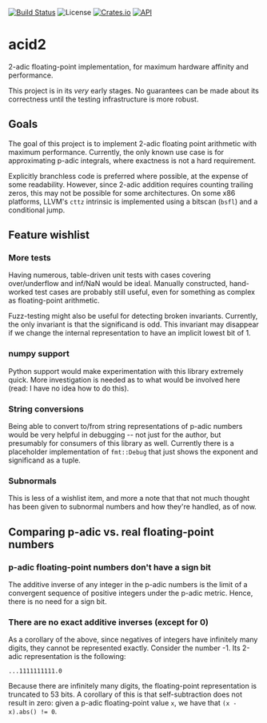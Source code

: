 [![Build Status][actions-badge]][actions-url]
![License][license-badge]
[![Crates.io][crates-badge]][crates-url]
[![API](https://docs.rs/acid2/badge.svg)](https://docs.rs/acid2)

[actions-badge]: https://github.com/suremarc/acid2/workflows/Tests/badge.svg?event=push
[actions-url]: https://github.com/suremarc/acid2/actions?query=workflow%3ATests+branch%3Amaster
[docs-badge]: https://img.shields.io/docsrs/acid2
[docs-url]: https://docs.rs/acid2
[license-badge]: https://img.shields.io/badge/license-MIT_OR_Apache--2.0-blue.svg
[crates-badge]: https://img.shields.io/crates/v/acid2.svg
[crates-url]: https://crates.io/crates/acid2

# acid2

2-adic floating-point implementation, for maximum hardware affinity and performance.

This project is in its _very_ early stages. No guarantees can be made about its correctness until the testing infrastructure is more robust.

## Goals

The goal of this project is to implement 2-adic floating point arithmetic with maximum performance. Currently, the only known use case is for approximating p-adic integrals, where exactness is not a hard requirement.

Explicitly branchless code is preferred where possible, at the expense of some readability. However, since 2-adic addition requires counting trailing zeros, this may not be possible for some architectures. On some x86 platforms, LLVM's `cttz` intrinsic is implemented using a bitscan (`bsfl`) and a conditional jump.

## Feature wishlist

### More tests

Having numerous, table-driven unit tests with cases covering over/underflow and inf/NaN would be ideal. Manually constructed, hand-worked test cases are probably still useful, even for something as complex as floating-point arithmetic.

Fuzz-testing might also be useful for detecting broken invariants. Currently, the only invariant is that the significand is odd. This invariant may disappear if we change the internal representation to have an implicit lowest bit of 1.

### numpy support

Python support would make experimentation with this library extremely quick. More investigation is needed as to what would be involved here (read: I have no idea how to do this).

### String conversions

Being able to convert to/from string representations of p-adic numbers would be very helpful in debugging -- not just for the author, but presumably for consumers of this library as well. Currently there is a placeholder implementation of `fmt::Debug` that just shows the exponent and significand as a tuple.

### Subnormals

This is less of a wishlist item, and more a note that that not much thought has been given to subnormal numbers and how they're handled, as of now.

## Comparing p-adic vs. real floating-point numbers

### p-adic floating-point numbers don't have a sign bit

The additive inverse of any integer in the p-adic numbers is the limit of a convergent sequence of positive integers under the p-adic metric. Hence, there is no need for a sign bit.

### There are no exact additive inverses (except for 0)

As a corollary of the above, since negatives of integers have infinitely many digits, they cannot be represented exactly. Consider the number -1. Its 2-adic representation is the following:

```none
...1111111111.0
```

Because there are infinitely many digits, the floating-point representation is truncated to 53 bits. A corollary of this is that self-subtraction does not result in zero: given a p-adic floating-point value `x`, we have that `(x - x).abs() != 0`.
